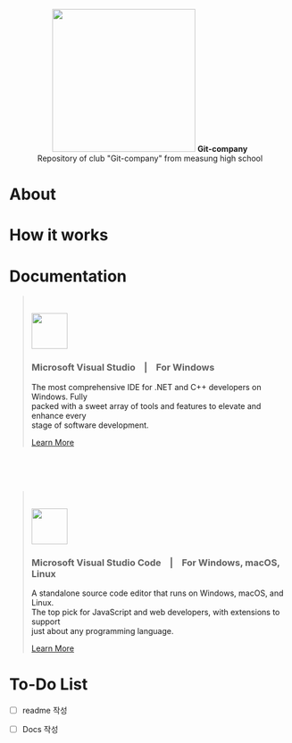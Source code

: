 <p align="center">
  <picture>
    <source
      width="256px"
      media="(prefers-color-scheme: dark)"
      srcset="Dark-Icon"
    />
    <img 
      width="256px"
      src="Light-Icon"
    />
  </picture>
  <b>Git-company</b><br>
  Repository of club "Git-company" from measung high school
</p>

# About

# How it works


# Documentation
> <br>
> <p>
>  <img 
>    width="64px"
>    height="64px"
>    src="https://visualstudio.microsoft.com/wp-content/uploads/2021/10/Product-Icon.svg">
> </p>
> 
> ### Microsoft Visual Studio    &nbsp;&nbsp;&nbsp;|&nbsp;&nbsp;&nbsp;    For Windows
>
> <a>The most comprehensive IDE for .NET and C++ developers on Windows. Fully <br> packed with a sweet array of tools and features to elevate and enhance every <br> stage of software development.</a>
>
>
> [Learn More](https://visualstudio.microsoft.com/#vs-section "VisualStudio")
>

<br>
<br>
<br>

> <br>
> <p>
>  <img 
>    width="64px"
>    height="64px"
>    src="https://visualstudio.microsoft.com/wp-content/uploads/2019/09/vs-code-responsive-01-1.png">
> </p>
> 
> ### Microsoft Visual Studio Code   &nbsp;&nbsp;&nbsp;|&nbsp;&nbsp;&nbsp;    For Windows, macOS, Linux
>
> <a>A standalone source code editor that runs on Windows, macOS, and Linux. <br> The top pick for JavaScript and web developers, with extensions to support <br> just about any programming language.</a>
> 
> 
> [Learn More](https://visualstudio.microsoft.com/#vscode-section "VisualStudioCode")
>
 

# To-Do List
- [ ] readme 작성
- [ ] Docs 작성
  
